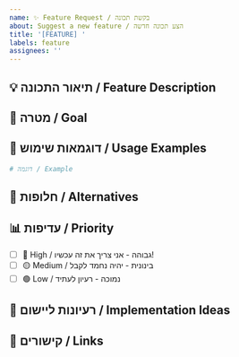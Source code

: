 ```yaml
---
name: ✨ Feature Request / בקשת תכונה
about: Suggest a new feature / הצע תכונה חדשה
title: '[FEATURE] '
labels: feature
assignees: ''
---
```


## 💡 תיאור התכונה / Feature Description

<!-- תאר את התכונה המבוקשת בפירוט / Describe the requested feature in detail -->



## 🎯 מטרה / Goal

<!-- מה התכונה תאפשר לעשות? למה זה חשוב? / What will this feature allow you to do? Why is it important? -->



## 📝 דוגמאות שימוש / Usage Examples

<!-- תן דוגמאות לאיך תשתמש בתכונה / Give examples of how you would use the feature -->

```python
# דוגמה / Example

```

## 🔄 חלופות / Alternatives

<!-- האם יש דרכים אחרות להשיג את המטרה? / Are there other ways to achieve the goal? -->



## 📊 עדיפות / Priority

<!-- כמה חשובה התכונה הזאת? / How important is this feature? -->

- [ ] 🔴 High / גבוהה - אני צריך את זה עכשיו!
- [ ] 🟡 Medium / בינונית - יהיה נחמד לקבל
- [ ] 🟢 Low / נמוכה - רעיון לעתיד

## 🎨 רעיונות ליישום / Implementation Ideas

<!-- אם יש לך רעיונות איך ליישם את זה / If you have ideas on how to implement this -->



## 🔗 קישורים / Links

<!-- קישורים לפרויקטים דומים, מאמרים, וכו' / Links to similar projects, articles, etc. -->



